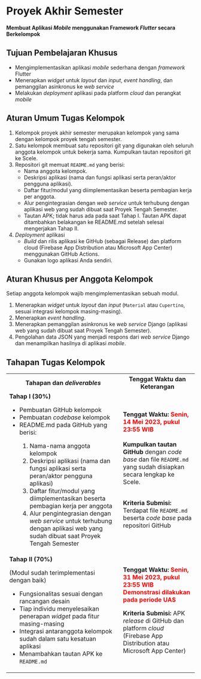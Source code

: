# Proyek Akhir Semester

**Membuat Aplikasi *Mobile* menggunakan Framework *Flutter* secara Berkelompok**

## Tujuan Pembelajaran Khusus

- Mengimplementasikan aplikasi *mobile* sederhana dengan *framework* Flutter
- Menerapkan *widget* untuk *layout* dan *input*, *event handling*, dan pemanggilan asinkronus ke *web service*
- Melakukan *deployment* aplikasi pada platform *cloud* dan perangkat *mobile*

## Aturan Umum Tugas Kelompok

1. Kelompok proyek akhir semester merupakan kelompok yang sama dengan kelompok proyek tengah semester.
2. Satu kelompok membuat satu repositori git yang digunakan oleh seluruh anggota kelompok untuk bekerja sama. Kumpulkan tautan repositori git ke Scele.
3. Repositori git memuat `README.md` yang berisi:
    - Nama anggota kelompok.
    - Deskripsi aplikasi (nama dan fungsi aplikasi serta peran/aktor pengguna aplikasi).
    - Daftar fitur/modul yang diimplementasikan beserta pembagian kerja per anggota.
    - Alur pengintegrasian dengan *web service* untuk terhubung dengan aplikasi web yang sudah dibuat saat Proyek Tengah Semester.
    - Tautan APK; tidak harus ada pada saat Tahap I. Tautan APK dapat ditambahkan belakangan ke README.md setelah selesai mengerjakan Tahap II.
4. *Deployment* aplikasi
    - *Build* dan rilis aplikasi ke GitHub (sebagai Release) dan platform cloud (Firebase App Distribution atau Microsoft App Center) menggunakan GitHub Actions.
    - Gunakan logo aplikasi Anda sendiri.

## Aturan Khusus per Anggota Kelompok

Setiap anggota kelompok wajib mengimplementasikan sebuah modul.

1. Menerapkan *widget* untuk *layout* dan *input* (`Material` atau `Cupertino`, sesuai integrasi kelompok masing-masing).
2. Menerapkan *event handling*.
3. Menerapkan pemanggilan asinkronus ke *web service* Django (aplikasi web yang sudah dibuat saat Proyek Tengah Semester).
4. Pengolahan data JSON yang menjadi respons dari *web service* Django dan menampilkan hasilnya di aplikasi *mobile*.

## Tahapan Tugas Kelompok

<table>
    <tr>
        <th>Tahapan dan <em>deliverables</em></th>
        <th>Tenggat Waktu dan Keterangan</th>
    </tr>
    <tr>
        <td>
            <b>Tahap I (30%)</b>
            <ul>
                <li>Pembuatan GitHub kelompok</li>
                <li>Pembuatan <em>codebase</em> kelompok</li>
                <li>README.md pada GitHub yang berisi:</li>
                    <ol>
                        <li>Nama-nama anggota kelompok</li>
                        <li>Deskripsi aplikasi (nama dan fungsi aplikasi serta peran/aktor pengguna aplikasi)</li>
                        <li>Daftar fitur/modul yang diimplementasikan beserta pembagian kerja per anggota</li>
                        <li>Alur pengintegrasian dengan <em>web service</em> untuk terhubung dengan aplikasi web yang sudah dibuat saat Proyek Tengah Semester</li>
                    </ol>
            </ul>
        </td>
        <td>
            <b>Tenggat Waktu:</b>
            <b style="color:red;">Senin, 14 Mei 2023, pukul 23:55 WIB</b>
            <br />
            <br />
            <b>Kumpulkan tautan GitHub</b> dengan <em>code base</em> dan file <code>README.md</code> yang sudah disiapkan secara lengkap ke Scele.
            <br />
            <br />
            <p><b>Kriteria Submisi:</b> Terdapat file <code>README.md</code> beserta <em>code base</em> pada repositori GitHub</p>
        </td>
    </tr>
    <tr>
        <td>
            <b>Tahap II (70%)</b>
            <p>(Modul sudah terimplementasi dengan baik)</p>
            <ul>
                <li>Fungsionalitas sesuai dengan rancangan desain</li>
                <li>Tiap individu menyelesaikan penerapan <em>widget</em> pada fitur masing-masing</li>
                <li>Integrasi antaranggota kelompok sudah dalam satu kesatuan aplikasi</li>
                <li>Menambahkan tautan APK ke <code>README.md</code></li>
            </ul>
        </td>
        <td>
            <b>Tenggat Waktu:</b>
            <b style="color:red;">Senin, 31 Mei 2023, pukul 23:55 WIB</b>
            <br />
            <b style="color:red;">Demonstrasi dilakukan pada periode UAS</b>
            <br />
            <p><b>Kriteria Submisi:</b> APK <em>release</em> di GitHub dan platform <em>cloud</em> (Firebase App Distribution atau Microsoft App Center)</p>
        </td>
    </tr>
</table>
